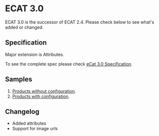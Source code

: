 # ECAT 3.0

ECAT 3.0 is the successor of ECAT 2.4. Please check below to see what's added or changed.


## Specification
Major extension is Attributes. 

To see the complete spec please check [eCat 3.0 Specification](Spec.md).


## Samples

1. [Products without configuration](Samples/products%20without%20configuration.md).
2. [Products with configuration](Samples/products%20with%20configuration.md).

## Changelog

- Added attributes
- Support for image urls
